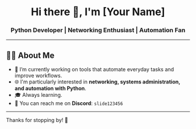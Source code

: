 <h1 align="center">Hi there 👋, I'm [Your Name]</h1>
<h3 align="center">Python Developer | Networking Enthusiast | Automation Fan</h3>

---

## 🧑‍💻 About Me

- 🔭 I’m currently working on tools that automate everyday tasks and improve workflows.
- 🌐 I'm particularly interested in **networking, systems administration, and automation with Python**.
- 🎓 Always learning.
- 💬 You can reach me on **Discord**: `slide123456`
  
---

Thanks for stopping by! 🚀
